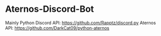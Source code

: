 # Aternos-Discord-Bot
Mainly Python
Discord API: https://github.com/Rapptz/discord.py
Aternos API: https://github.com/DarkCat09/python-aternos
